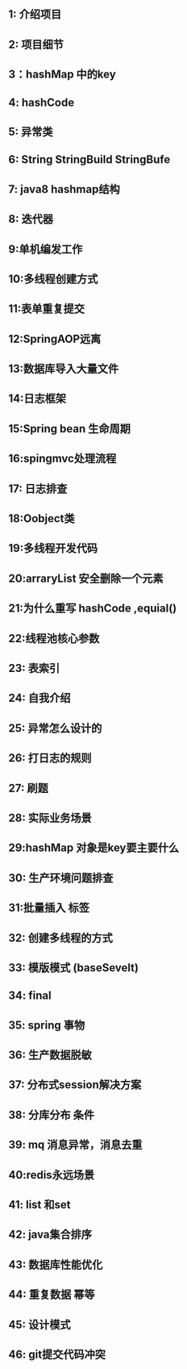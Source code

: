 ## 1: 介绍项目

## 2: 项目细节

## 3：hashMap 中的key

## 4: hashCode

## 5: 异常类

## 6: String StringBuild StringBufe

## 7: java8 hashmap结构

## 8: 迭代器

## 9:单机编发工作

## 10:多线程创建方式

## 11:表单重复提交

## 12:SpringAOP远离

## 13:数据库导入大量文件

## 14:日志框架

## 15:Spring bean 生命周期

## 16:spingmvc处理流程

## 17: 日志排查

## 18:Oobject类

## 19:多线程开发代码

## 20:arraryList 安全删除一个元素

## 21:为什么重写 hashCode ,equial()

## 22:线程池核心参数

## 23: 表索引

## 24: 自我介绍

## 25: 异常怎么设计的

## 26: 打日志的规则

## 27: 刷题

## 28: 实际业务场景

## 29:hashMap 对象是key要主要什么

## 30: 生产环境问题排查

## 31:批量插入 标签

## 32: 创建多线程的方式

## 33: 模版模式 (baseSevelt)

## 34: final 

## 35: spring 事物

## 36: 生产数据脱敏

## 37: 分布式session解决方案

## 38: 分库分布 条件

## 39: mq 消息异常，消息去重

## 40:redis永远场景

## 41: list 和set

## 42: java集合排序

## 43: 数据库性能优化

## 44: 重复数据 幂等

## 45: 设计模式

## 46: git提交代码冲突



